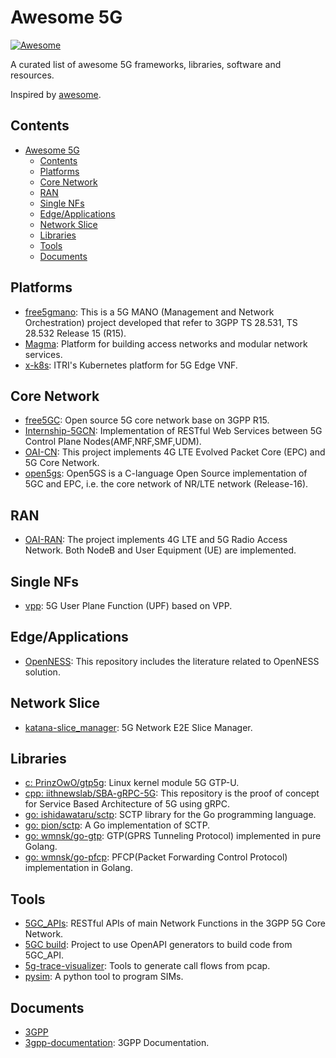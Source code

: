 # Awesome 5G

[![Awesome](https://cdn.rawgit.com/sindresorhus/awesome/d7305f38d29fed78fa85652e3a63e154dd8e8829/media/badge.svg)](https://github.com/sindresorhus/awesome)

A curated list of awesome 5G frameworks, libraries, software and resources.

Inspired by [awesome](https://github.com/sindresorhus/awesome).

## Contents

<!--ts-->
   * [Awesome 5G](#awesome-5g)
      * [Contents](#contents)
      * [Platforms](#platforms)
      * [Core Network](#core-network)
      * [RAN](#ran)
      * [Single NFs](#single-nfs)
      * [Edge/Applications](#edgeapplications)
      * [Network Slice](#network-slice)
      * [Libraries](#libraries)
      * [Tools](#tools)
      * [Documents](#documents)

<!-- Added by: calee, at: Wed Jul 15 13:52:35 UTC 2020 -->

<!--te-->

## Platforms

- [free5gmano](https://github.com/free5gmano/free5gmano): This is a 5G MANO (Management and Network Orchestration) project developed that refer to 3GPP TS 28.531, TS 28.532 Release 15 (R15).
- [Magma](https://github.com/facebookincubator/magma): Platform for building access networks and modular network services.
- [x-k8s](https://github.com/ITRI-ICL-Peregrine/x-k8s): ITRI's Kubernetes platform for 5G Edge VNF.

## Core Network

- [free5GC](https://github.com/free5gc/free5gc): Open source 5G core network base on 3GPP R15.
- [Internship-5GCN](https://github.com/bubblecounter/Internship-5GCN): Implementation of RESTful Web Services between 5G Control Plane Nodes(AMF,NRF,SMF,UDM).
- [OAI-CN](https://github.com/openairinterface): This project implements 4G LTE Evolved Packet Core (EPC) and 5G Core Network.
- [open5gs](https://github.com/acetcom/open5gs): Open5GS is a C-language Open Source implementation of 5GC and EPC, i.e. the core network of NR/LTE network (Release-16).

## RAN

- [OAI-RAN](https://gitlab.eurecom.fr/oai/openairinterface5g/): The project implements 4G LTE and 5G Radio Access Network. Both NodeB and User Equipment (UE) are implemented.

## Single NFs

- [vpp](https://github.com/travelping/vpp): 5G User Plane Function (UPF) based on VPP.

## Edge/Applications

- [OpenNESS](https://github.com/open-ness/specs): This repository includes the literature related to OpenNESS solution.

## Network Slice

- [katana-slice_manager](https://github.com/medianetlab/katana-slice_manager): 5G Network E2E Slice Manager.

## Libraries

- [c: PrinzOwO/gtp5g](https://github.com/PrinzOwO/gtp5g): Linux kernel module 5G GTP-U.
- [cpp: iithnewslab/SBA-gRPC-5G](https://github.com/iithnewslab/SBA-gRPC-5G): This repository is the proof of concept for Service Based Architecture of 5G using gRPC.
- [go: ishidawataru/sctp](https://github.com/ishidawataru/sctp): SCTP library for the Go programming language.
- [go: pion/sctp](https://github.com/pion/sctp): A Go implementation of SCTP.
- [go: wmnsk/go-gtp](https://github.com/wmnsk/go-gtp): GTP(GPRS Tunneling Protocol) implemented in pure Golang.
- [go: wmnsk/go-pfcp](https://github.com/wmnsk/go-pfcp): PFCP(Packet Forwarding Control Protocol) implementation in Golang.

## Tools

- [5GC_APIs](https://github.com/jdegre/5GC_APIs): RESTful APIs of main Network Functions in the 3GPP 5G Core Network.
- [5GC build](https://github.com/H21lab/5GC_build): Project to use OpenAPI generators to build code from 5GC_API.
- [5g-trace-visualizer](https://github.com/telekom/5g-trace-visualizer): Tools to generate call flows from pcap.
- [pysim](https://github.com/osmocom/pysim): A python tool to program SIMs.

## Documents

- [3GPP](https://www.3gpp.org/)
- [3gpp-documentation](https://github.com/emanuelfreitas/3gpp-documentation): 3GPP Documentation.
